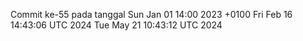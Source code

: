 Commit ke-55 pada tanggal Sun Jan 01 14:00 2023 +0100
Fri Feb 16 14:43:06 UTC 2024
Tue May 21 10:43:12 UTC 2024
